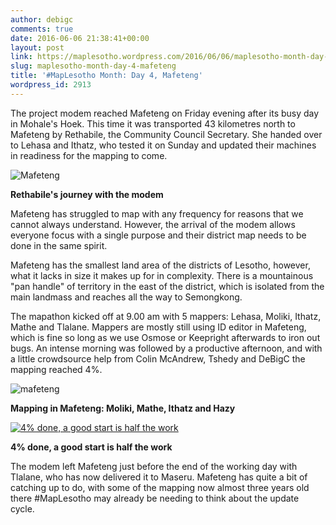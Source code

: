 ```yaml
---
author: debigc
comments: true
date: 2016-06-06 21:38:41+00:00
layout: post
link: https://maplesotho.wordpress.com/2016/06/06/maplesotho-month-day-4-mafeteng/
slug: maplesotho-month-day-4-mafeteng
title: '#MapLesotho Month: Day 4, Mafeteng'
wordpress_id: 2913
---
```




The project modem reached Mafeteng on Friday evening after its busy day in Mohale's Hoek. This time it was transported 43 kilometres north to Mafeteng by Rethabile, the Community Council Secretary. She handed over to Lehasa and Ithatz, who tested it on Sunday and updated their machines in readiness for the mapping to come.

![Mafeteng](https://maplesotho.files.wordpress.com/2016/06/mafeteng.jpg) 

**Rethabile's journey with the modem**

Mafeteng has struggled to map with any frequency for reasons that we cannot always understand. However, the arrival of the modem allows everyone focus with a single purpose and their district map needs to be done in the same spirit.

Mafeteng has the smallest land area of the districts of Lesotho, however, what it lacks in size it makes up for in complexity. There is a mountainous "pan handle" of territory in the east of the district, which is isolated from the main landmass and reaches all the way to Semongkong.

The mapathon kicked off at 9.00 am with 5 mappers: Lehasa, Moliki, Ithatz, Mathe and Tlalane. Mappers are mostly still using ID editor in Mafeteng, which is fine so long as we use Osmose or Keepright afterwards to iron out bugs. An intense morning was followed by a productive afternoon, and with a little crowdsource help from Colin McAndrew, Tshedy and DeBigC the mapping reached 4%.

![mafeteng](https://maplesotho.files.wordpress.com/2016/06/mafeteng2.jpg)

**Mapping in Mafeteng: Moliki, Mathe, Ithatz and Hazy**

[![4% done, a good start is half the work](https://maplesotho.files.wordpress.com/2016/06/mafeteng1.jpg)](https://maplesotho.files.wordpress.com/2016/06/mafeteng1.jpg) 

**4% done, a good start is half the work**

The modem left Mafeteng just before the end of the working day with Tlalane, who has now delivered it to Maseru. Mafeteng has quite a bit of catching up to do, with some of the mapping now almost three years old there #MapLesotho may already be needing to think about the update cycle.

